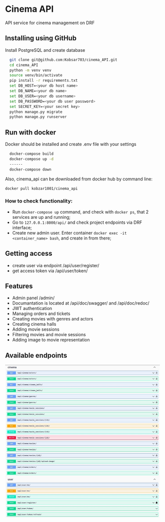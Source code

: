 # Cinema API

API service for cinema management on DRF



## Installing using GitHub

Install PostgreSQL and create database

```bash
  git clone git@github.com:Kobsar703/cinema_API.git
  cd cinema_API
  python -m venv venv
  source venv/bin/activate
  pip install -r requirements.txt
  set DB_HOST=<your db host name>
  set DB_NAME=<your db name>
  set DB_USER=<your db username>
  set DB_PASSWORD=<your db user password>
  set SECRET_KEY=<your secret key>
  python manage.py migrate
  python manage.py runserver
```


## Run with docker

Docker should be installed and create .env file with your settings

```bash
  docker-compose build
  docker-compose up -d
  ------
  docker-compose down
```
Also, cinema_api can be downloaded from docker hub by command line:
```bash
docker pull kobzar1001/cinema_api
```

### How to check functionality:
- Run `docker-compose up` command, and check with `docker ps`, that 2 services are up and running;
- Go to `127.0.0.1:8000/api/` and check project endpoints via DRF interface;
- Create new admin user. Enter container `docker exec -it <container_name> bash`, and create in from there;

## Getting access

- create user via endpoint /api/user/register/
- get access token via /api/user/token/
    
## Features

- Admin panel /admin/
- Documantation is located at /api/doc/swagger/ and /api/doc/redoc/
- JWT authentication
- Managing orders and tickets
- Creating movies with genres and actors
- Creating cinema halls
- Adding movie sessions
- Filtering movies and movie sessions
- Adding image to movie representation

## Available endpoints

![Doc swagger](endpoints.JPG)
